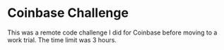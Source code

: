 # Coinbase Challenge

This was a remote code challenge I did for Coinbase before moving to a work
trial. The time limit was 3 hours.
